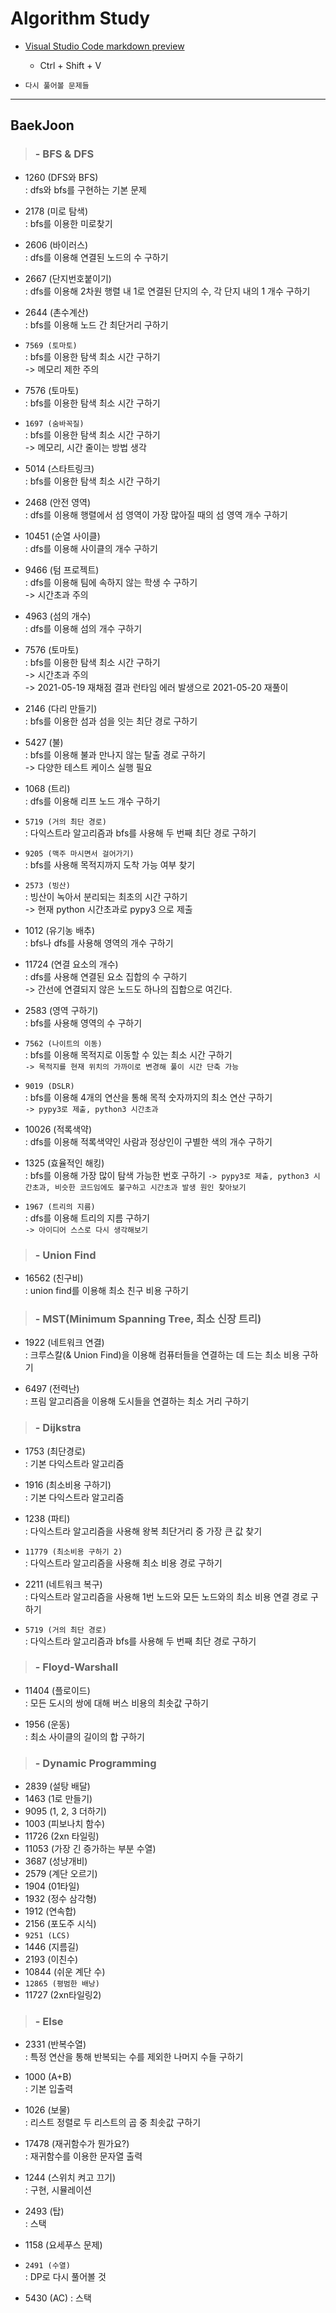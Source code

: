 # Algorithm Study

-   [Visual Studio Code markdown preview](https://code.visualstudio.com/docs/languages/markdown)

    -   Ctrl + Shift + V

-   `다시 풀어볼 문제들`

---

## BaekJoon

> ### - BFS & DFS

-   1260 (DFS와 BFS)  
    : dfs와 bfs를 구현하는 기본 문제

-   2178 (미로 탐색)  
    : bfs를 이용한 미로찾기

-   2606 (바이러스)  
    : dfs를 이용해 연결된 노드의 수 구하기

-   2667 (단지번호붙이기)  
    : dfs를 이용해 2차원 행렬 내 1로 연결된 단지의 수, 각 단지 내의 1 개수 구하기

-   2644 (촌수계산)  
    : bfs를 이용해 노드 간 최단거리 구하기

-   `7569 (토마토)`  
    : bfs를 이용한 탐색 최소 시간 구하기  
    -> 메모리 제한 주의

-   7576 (토마토)  
    : bfs를 이용한 탐색 최소 시간 구하기

-   `1697 (숨바꼭질)`  
    : bfs를 이용한 탐색 최소 시간 구하기  
    -> 메모리, 시간 줄이는 방법 생각

-   5014 (스타트링크)  
    : bfs를 이용한 탐색 최소 시간 구하기

-   2468 (안전 영역)  
    : dfs를 이용해 행렬에서 섬 영역이 가장 많아질 때의 섬 영역 개수 구하기

-   10451 (순열 사이클)  
    : dfs를 이용해 사이클의 개수 구하기

-   9466 (텀 프로젝트)  
    : dfs를 이용해 팀에 속하지 않는 학생 수 구하기  
    -> 시간초과 주의

-   4963 (섬의 개수)  
    : dfs를 이용해 섬의 개수 구하기

-   7576 (토마토)  
    : bfs를 이용한 탐색 최소 시간 구하기  
    -> 시간초과 주의  
    -> 2021-05-19 재채점 결과 런타임 에러 발생으로 2021-05-20 재풀이

-   2146 (다리 만들기)  
    : bfs를 이용한 섬과 섬을 잇는 최단 경로 구하기

-   5427 (불)  
    : bfs를 이용해 불과 만나지 않는 탈출 경로 구하기  
    -> 다양한 테스트 케이스 실행 필요

-   1068 (트리)  
    : dfs를 이용해 리프 노드 개수 구하기

-   `5719 (거의 최단 경로)`  
    : 다익스트라 알고리즘과 bfs를 사용해 두 번째 최단 경로 구하기

-   `9205 (맥주 마시면서 걸어가기)`  
    : bfs를 사용해 목적지까지 도착 가능 여부 찾기

-   `2573 (빙산)`  
    : 빙산이 녹아서 분리되는 최초의 시간 구하기  
    -> 현재 python 시간초과로 pypy3 으로 제출

-   1012 (유기농 배추)  
    : bfs나 dfs를 사용해 영역의 개수 구하기

-   11724 (연결 요소의 개수)  
    : dfs를 사용해 연결된 요소 집합의 수 구하기  
    -> 간선에 연결되지 않은 노드도 하나의 집합으로 여긴다.

-   2583 (영역 구하기)  
    : bfs를 사용해 영역의 수 구하기

-   `7562 (나이트의 이동)`  
    : bfs를 이용해 목적지로 이동할 수 있는 최소 시간 구하기  
    `-> 목적지를 현재 위치의 가까이로 변경해 풀이 시간 단축 가능`

-   `9019 (DSLR)`  
    : bfs를 이용해 4개의 연산을 통해 목적 숫자까지의 최소 연산 구하기  
    `-> pypy3로 제출, python3 시간초과`

-   10026 (적록색약)  
    : dfs를 이용해 적록색약인 사람과 정상인이 구별한 색의 개수 구하기

-   1325 (효율적인 해킹)  
    : bfs를 이용해 가장 많이 탐색 가능한 번호 구하기
    `-> pypy3로 제출, python3 시간초과, 비슷한 코드임에도 불구하고 시간초과 발생 원인 찾아보기` 

-   `1967 (트리의 지름)`  
    : dfs를 이용해 트리의 지름 구하기  
    `-> 아이디어 스스로 다시 생각해보기`

> ### - Union Find

-   16562 (친구비)  
    : union find를 이용해 최소 친구 비용 구하기

> ### - MST(Minimum Spanning Tree, 최소 신장 트리)

-   1922 (네트워크 연결)  
    : 크루스칼(& Union Find)을 이용해 컴퓨터들을 연결하는 데 드는 최소 비용 구하기

-   6497 (전력난)  
    : 프림 알고리즘을 이용해 도시들을 연결하는 최소 거리 구하기

> ### - Dijkstra

-   1753 (최단경로)  
    : 기본 다익스트라 알고리즘

-   1916 (최소비용 구하기)  
    : 기본 다익스트라 알고리즘

-   1238 (파티)  
    : 다익스트라 알고리즘을 사용해 왕복 최단거리 중 가장 큰 값 찾기

-   `11779 (최소비용 구하기 2)`  
    : 다익스트라 알고리즘을 사용해 최소 비용 경로 구하기

-   2211 (네트워크 복구)  
    : 다익스트라 알고리즘을 사용해 1번 노드와 모든 노드와의 최소 비용 연결 경로 구하기

-   `5719 (거의 최단 경로)`  
    : 다익스트라 알고리즘과 bfs를 사용해 두 번째 최단 경로 구하기

> ### - Floyd-Warshall

-   11404 (플로이드)  
    : 모든 도시의 쌍에 대해 버스 비용의 최솟값 구하기

-   1956 (운동)  
    : 최소 사이클의 길이의 합 구하기

> ### - Dynamic Programming

-   2839 (설탕 배달)
-   1463 (1로 만들기)
-   9095 (1, 2, 3 더하기)
-   1003 (피보나치 함수)
-   11726 (2xn 타일링)
-   11053 (가장 긴 증가하는 부분 수열)
-   3687 (성냥개비)
-   2579 (계단 오르기)
-   1904 (01타일)
-   1932 (정수 삼각형)
-   1912 (연속합)
-   2156 (포도주 시식)
-   `9251 (LCS)`
-   1446 (지름길)
-   2193 (이친수)
-   10844 (쉬운 계단 수)
-   `12865 (평범한 배낭)`
-   11727 (2xn타일링2)

> ### - Else

-   2331 (반복수열)  
    : 특정 연산을 통해 반복되는 수를 제외한 나머지 수들 구하기

-   1000 (A+B)  
    : 기본 입출력

-   1026 (보물)  
    : 리스트 정렬로 두 리스트의 곱 중 최솟값 구하기

-   17478 (재귀함수가 뭔가요?)  
    : 재귀함수를 이용한 문자열 출력

-   1244 (스위치 켜고 끄기)  
    : 구현, 시뮬레이션

-   2493 (탑)  
    : 스택

-   1158 (요세푸스 문제)

-   `2491 (수열)`  
    : DP로 다시 풀어볼 것

-   5430 (AC)
    : 스택
